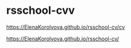 # rsschool-cvv

https://ElenaKorolyova.github.io/rsschool-cv/cv

https://ElenaKorolyova.github.io/rsschool-cv/
